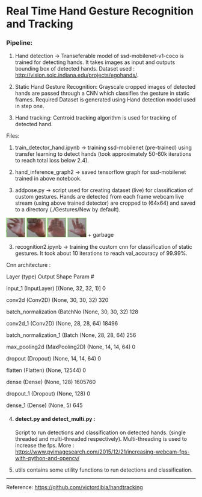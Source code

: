 # Real Time Hand Gesture Recognition and Tracking

### Pipeline:

1. Hand detection -> Transeferable model of ssd-mobilenet-v1-coco is trained for detecting hands. It takes images as input and outputs bounding box of detected hands. Dataset used : http://vision.soic.indiana.edu/projects/egohands/.

2. Static Hand Gesture Recognition: Grayscale cropped images of detected hands are passed through a CNN which classifies the gesture in static frames.
Required Dataset is generated using Hand detection model used in step one.

3. Hand tracking: Centroid tracking algorithm is used for tracking of detected hand.


Files:

1. train_detector_hand.ipynb -> training ssd-mobilenet (pre-trained) using transfer learning to detect hands (took approximately 50-60k iterations to reach total loss below 2.4).

2. hand_inference_graph2 -> saved tensorflow graph for ssd-mobilenet trained in above notebook.

3. addpose.py -> script used for creating dataset (live) for classification of custom gestures. Hands are detected from each frame webcam live stream (using above trained detector) are cropped to (64x64) and saved to a directory (./Gestures/New by default).

<img src="images/asl_f.png" width=10% title="asl_f"> <img src="images/fist.png" width=10% title="fist"> <img src="images/palm.png" width=10% title="palm"> <img src="images/seven.png" width=10% title="seven">   + garbage

3. recognition2.ipynb -> training the custom cnn for classification of static gestures. It took about 10 iterations to reach val_accuracy of 99.99%. 

Cnn architecture : 

  Layer (type)                 Output Shape              Param #
  
  input_1 (InputLayer)         [(None, 32, 32, 1)]       0         
  
  conv2d (Conv2D)              (None, 30, 30, 32)        320       

  batch_normalization (BatchNo (None, 30, 30, 32)        128       

  conv2d_1 (Conv2D)            (None, 28, 28, 64)        18496     

  batch_normalization_1 (Batch (None, 28, 28, 64)        256       
  
  max_pooling2d (MaxPooling2D) (None, 14, 14, 64)        0         

  dropout (Dropout)            (None, 14, 14, 64)        0         

  flatten (Flatten)            (None, 12544)             0         

  dense (Dense)                (None, 128)               1605760   

  dropout_1 (Dropout)          (None, 128)               0        

  dense_1 (Dense)              (None, 5)                 645


4. #### detect.py and detect_multi.py : 

    Script to run detections and classification on detected hands. (single threaded and multi-threaded respectively). Multi-threading is used to increase the fps.     More : https://www.pyimagesearch.com/2015/12/21/increasing-webcam-fps-with-python-and-opencv/

5. utils contains some utility functions to run detections and classification.


------------------------------------------------------------------------------------

Reference: https://github.com/victordibia/handtracking
